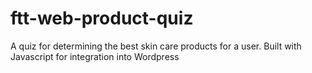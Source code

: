 # ftt-web-product-quiz
A quiz for determining the best skin care products for a user. Built with Javascript for integration into Wordpress
